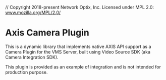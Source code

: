 // Copyright 2018-present Network Optix, Inc. Licensed under MPL 2.0: www.mozilla.org/MPL/2.0/

# Axis Camera Plugin

This is a dynamic library that implements native AXIS API support as a Camera Plugin for the VMS
Server, built using Video Source SDK (aka Camera Integration SDK).

This plugin is provided as an example of integration and is not intended for production purpose.
